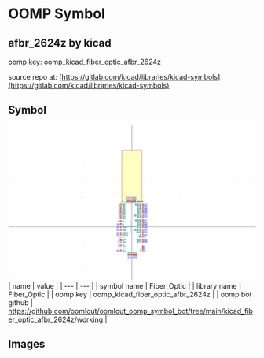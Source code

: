 # OOMP Symbol  
## afbr_2624z  by kicad  
  
oomp key: oomp_kicad_fiber_optic_afbr_2624z  
  
source repo at: [https://gitlab.com/kicad/libraries/kicad-symbols](https://gitlab.com/kicad/libraries/kicad-symbols)  
## Symbol  
  
[![working.png](working_600.png)](working.png)  
| name | value | 
| --- | --- | 
| symbol name | Fiber_Optic | 
| library name | Fiber_Optic | 
| oomp key | oomp_kicad_fiber_optic_afbr_2624z | 
| oomp bot github | https://github.com/oomlout/oomlout_oomp_symbol_bot/tree/main/kicad_fiber_optic_afbr_2624z/working | 
## Images  
